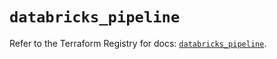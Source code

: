 # `databricks_pipeline`

Refer to the Terraform Registry for docs: [`databricks_pipeline`](https://registry.terraform.io/providers/databricks/databricks/1.94.0/docs/resources/pipeline).
